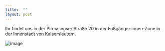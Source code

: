 ```yaml
---
title:  ""
layout: post
---
```


Ihr findet uns in der Pirmasenser Straße 20 in der Fußgänger:innen-Zone in der Innenstadt von Kaiserslautern. 

![image](https://user-images.githubusercontent.com/34471498/145954738-8b872710-e1b7-4904-bec0-cc5f7dce40d9.png)

